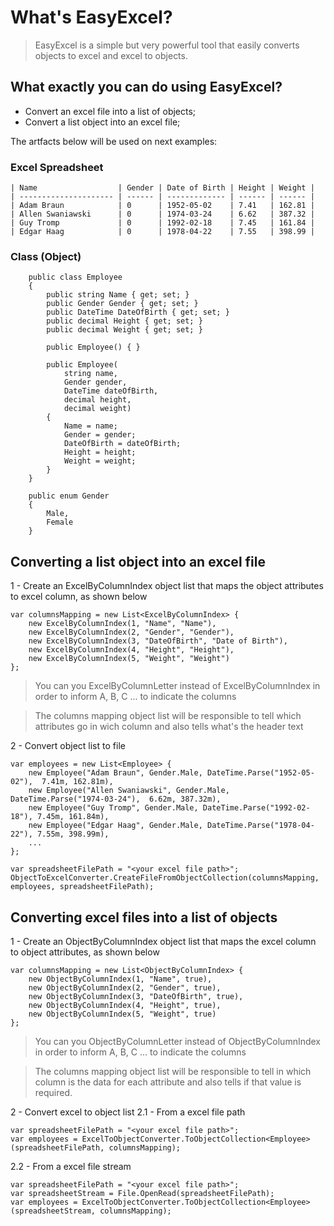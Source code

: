# What's EasyExcel?
> EasyExcel is a simple but very powerful tool that easily converts objects to excel and excel to objects.

## What exactly you can do using EasyExcel?
- Convert an excel file into a list of objects;
- Convert a list object into an excel file;

The artfacts below will be used on next examples:


### Excel Spreadsheet

```
| Name                  | Gender | Date of Birth | Height | Weight |
| --------------------- | ------ | ------------- | ------ | ------ | 
| Adam Braun            | 0      | 1952-05-02    | 7.41   | 162.81 |
| Allen Swaniawski      | 0      | 1974-03-24    | 6.62   | 387.32 |
| Guy Tromp             | 0      | 1992-02-18    | 7.45   | 161.84 |
| Edgar Haag            | 0      | 1978-04-22    | 7.55   | 398.99 |
```


### Class (Object)

```
    public class Employee
    {
        public string Name { get; set; }
        public Gender Gender { get; set; }
        public DateTime DateOfBirth { get; set; }
        public decimal Height { get; set; }
        public decimal Weight { get; set; }

        public Employee() { }

        public Employee(
            string name,
            Gender gender,
            DateTime dateOfBirth,
            decimal height,
            decimal weight)
        {
            Name = name;
            Gender = gender;
            DateOfBirth = dateOfBirth;
            Height = height;
            Weight = weight;
        }
    }

    public enum Gender
    {
        Male,
        Female
    }

```

## Converting a list object into an excel file

1 - Create an ExcelByColumnIndex object list that maps the object attributes to excel column, as shown below

```
var columnsMapping = new List<ExcelByColumnIndex> {
    new ExcelByColumnIndex(1, "Name", "Name"),
    new ExcelByColumnIndex(2, "Gender", "Gender"),
    new ExcelByColumnIndex(3, "DateOfBirth", "Date of Birth"),
    new ExcelByColumnIndex(4, "Height", "Height"),
    new ExcelByColumnIndex(5, "Weight", "Weight")
};
```
> You can you ExcelByColumnLetter instead of ExcelByColumnIndex in order to inform A, B, C ... to indicate the columns

> The columns mapping object list will be responsible to tell which attributes go in wich column and also tells what's the header text


2 - Convert object list to file
```
var employees = new List<Employee> {
    new Employee("Adam Braun", Gender.Male, DateTime.Parse("1952-05-02"),  7.41m, 162.81m),
    new Employee("Allen Swaniawski", Gender.Male, DateTime.Parse("1974-03-24"),  6.62m, 387.32m),
    new Employee("Guy Tromp", Gender.Male, DateTime.Parse("1992-02-18"), 7.45m, 161.84m),
    new Employee("Edgar Haag", Gender.Male, DateTime.Parse("1978-04-22"), 7.55m, 398.99m),
    ...
};

var spreadsheetFilePath = "<your excel file path>";
ObjectToExcelConverter.CreateFileFromObjectCollection(columnsMapping, employees, spreadsheetFilePath);  
```` 

## Converting excel files into a list of objects
1 - Create an ObjectByColumnIndex object list that maps the excel column to object attributes, as shown below

```
var columnsMapping = new List<ObjectByColumnIndex> {
    new ObjectByColumnIndex(1, "Name", true),
    new ObjectByColumnIndex(2, "Gender", true),
    new ObjectByColumnIndex(3, "DateOfBirth", true),
    new ObjectByColumnIndex(4, "Height", true),
    new ObjectByColumnIndex(5, "Weight", true)
};
```
> You can you ObjectByColumnLetter instead of ObjectByColumnIndex in order to inform A, B, C ... to indicate the columns

> The columns mapping object list will be responsible to tell in which column is the data for each attribute and also tells if that value is required.

2 - Convert excel to object list
2.1 - From a excel file path
```
var spreadsheetFilePath = "<your excel file path>";
var employees = ExcelToObjectConverter.ToObjectCollection<Employee>(spreadsheetFilePath, columnsMapping);
```

2.2 - From a excel file stream
```
var spreadsheetFilePath = "<your excel file path>";
var spreadsheetStream = File.OpenRead(spreadsheetFilePath);
var employees = ExcelToObjectConverter.ToObjectCollection<Employee>(spreadsheetStream, columnsMapping);
```` 

